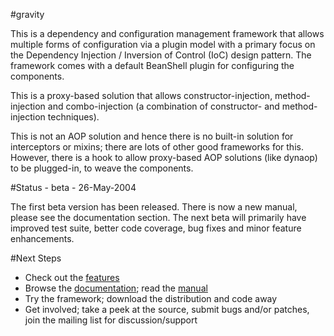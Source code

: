 #gravity

This is a dependency and configuration management framework that allows multiple forms of configuration via a plugin model with a primary focus on the Dependency Injection / Inversion of Control (IoC) design pattern. The framework comes with a default BeanShell plugin for configuring the components.

This is a proxy-based solution that allows constructor-injection, method-injection and combo-injection (a combination of constructor- and method-injection techniques).

This is not an AOP solution and hence there is no built-in solution for interceptors or mixins; there are lots of other good frameworks for this. However, there is a hook to allow proxy-based AOP solutions (like dynaop) to be plugged-in, to weave the components.

#Status - beta - 26-May-2004

The first beta version has been released. There is now a new manual, please see the documentation section. The next beta will primarily have improved test suite, better code coverage, bug fixes and minor feature enhancements.

#Next Steps

- Check out the [features](https://harishkswamy.github.io/gravity/features.html)
- Browse the [documentation](https://harishkswamy.github.io/gravity/); read the [manual](https://harishkswamy.github.io/gravity/framework/docs/manual/index.html)
- Try the framework; download the distribution and code away
- Get involved; take a peek at the source, submit bugs and/or patches, join the mailing list for discussion/support
